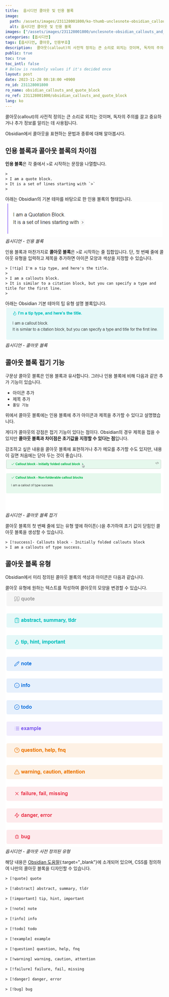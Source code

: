 ```yaml
---
title:  옵시디언 콜아웃 및 인용 블록
image:
  path: /assets/images/231128001800/ko-thumb-unclesnote-obsidian_callouts_and_quote_block.png
  alt: 옵시디언 콜아웃 및 인용 블록
images: ["/assets/images/231128001800/unclesnote-obsidian_callouts_and_quote_block-obsidian-quotation_block.png", "/assets/images/231128001800/unclesnote-obsidian_callouts_and_quote_block-obsidian-callouts_block.png", "/assets/images/231128001800/unclesnote-obsidian_callouts_and_quote_block-obsidian-folding_of_callouts_block.gif", "/assets/images/231128001800/unclesnote-obsidian_callouts_and_quote_block-obsidian-callouts_predefined_types.png"]
categories: [옵시디언]
tags: [옵시디언, 콜아웃, 인용부호]
description:  콜아웃(callout)의 사전적 정의는 큰 소리로 외치는 것이며, 독자의 주의를 끌고 중요하거나 추가 정보를 알리는 데 사용됩니다. Obsidian에서 콜아웃을 표현하는 문법과 종류에 대해 알아봅시다.
public: true
toc: true
toc_intl: false
# Below is readonly values if it's decided once
layout: post
date: 2023-11-28 00:18:00 +0900
ro_id: 231128001800
ro_name: obsidian_callouts_and_quote_block
ro_ref: 231128001800/obsidian_callouts_and_quote_block
lang: ko
---
```

콜아웃(callout)의 사전적 정의는 큰 소리로 외치는 것이며, 독자의 주의를 끌고 중요하거나 추가 정보를 알리는 데 사용됩니다.  

Obsidian에서 콜아웃을 표현하는 문법과 종류에 대해 알아봅시다.  
## 인용 블록과 콜아웃 블록의 차이점
**인용 블록**은 각 줄에서 `>`로 시작하는 문장을 나열합니다.  

```
> 
> I am a quote block.
> It is a set of lines starting with `>`
> 
```
아래는 Obsidian의 기본 테마를 바탕으로 한 인용 블록의 형태입니다.  
![옵시디언 - 인용 블록](/assets/images/231128001800/unclesnote-obsidian_callouts_and_quote_block-obsidian-quotation_block.png)
_옵시디언 - 인용 블록_

인용 블록과 마찬가지로 **콜아웃 블록**은 `>`로 시작하는 줄 집합입니다. 단, 첫 번째 줄에 콜아웃 유형을 입력하고 제목을 추가하면 아이콘 모양과 색상을 지정할 수 있습니다.  

```
> [!tip] I'm a tip type, and here's the title.
> 
> I am a callouts block. 
> It is similar to a citation block, but you can specify a type and title for the first line.
> 
```
아래는 Obsidian 기본 테마의 팁 유형 설명 블록입니다.  
![옵시디언 - 콜아웃 블록](/assets/images/231128001800/unclesnote-obsidian_callouts_and_quote_block-obsidian-callouts_block.png)
_옵시디언 - 콜아웃 블록_

## 콜아웃 블록 접기 기능
구문상 콜아웃 블록은 인용 블록과 유사합니다. 그러나 인용 블록에 비해 다음과 같은 추가 기능이 있습니다.  
- 아이콘 추가
- 제목 추가
- `폴딩 기능`

위에서 콜아웃 블록에는 인용 블록에 추가 아이콘과 제목을 추가할 수 있다고 설명했습니다.  

게다가 콜아웃의 강점은 접기 기능이 있다는 점이다. Obsidian의 경우 제목을 접을 수 있지만 **콜아웃 블록과 차이점은 초기값을 지정할 수 있다는 점**입니다.  

강조하고 싶은 내용을 콜아웃 블록에 표현하거나 추가 메모를 추가할 수도 있지만, 내용이 길면 처음에는 닫아 두는 것이 좋습니다.  
![옵시디언 - 콜아웃 블록 접기](/assets/images/231128001800/unclesnote-obsidian_callouts_and_quote_block-obsidian-folding_of_callouts_block.gif)
_옵시디언 - 콜아웃 블록 접기_

콜아웃 블록의 첫 번째 줄에 있는 유형 옆에 하이픈(-)을 추가하여 초기 값이 닫힘인 콜아웃 블록을 생성할 수 있습니다.  

```
> [!success]- Callouts block - Initially folded callouts block
> I am a callouts of type success.
```
## 콜아웃 블록 유형
Obsidian에서 미리 정의된 콜아웃 블록의 색상과 아이콘은 다음과 같습니다.  

콜아웃 유형에 원하는 텍스트를 작성하여 콜아웃의 모양을 변경할 수 있습니다.  
![옵시디언 - 콜아웃 사전 정의된 유형](/assets/images/231128001800/unclesnote-obsidian_callouts_and_quote_block-obsidian-callouts_predefined_types.png)
_옵시디언 - 콜아웃 사전 정의된 유형_

해당 내용은 [Obsidian 도움말](https://help.obsidian.md/Editing+and+formatting/Callouts){:target="_blank"}에 소개되어 있으며, CSS를 정의하여 나만의 콜아웃 블록을 디자인할 수 있습니다.  

```
> [!quote] quote

> [!abstract] abstract, summary, tldr

> [!important] tip, hint, important

> [!note] note

> [!info] info

> [!todo] todo

> [!example] example

> [!question] question, help, fnq

> [!warning] warning, caution, attention

> [!failure] failure, fail, missing

> [!danger] danger, error

> [!bug] bug
```
